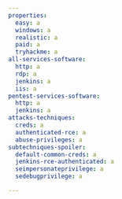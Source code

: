 ```yaml
---
properties:
  easy: a
  windows: a
  realistic: a
  paid: a
  tryhackme: a
all-services-software:
  http: a
  rdp: a
  jenkins: a
  iis: a
pentest-services-software:
  http: a
  jenkins: a
attacks-techniques:
  creds: a
  authenticated-rce: a
  abuse-privileges: a
subtechniques-spoiler:
  default-common-creds: a
  jenkins-rce-authenticated: a
  seimpersonateprivilege: a
  sedebugprivilege: a

---
```

